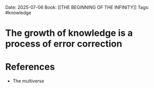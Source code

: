 Date: 2025-07-06
Book: [[THE BEGINNING OF THE INFINITY]]
Tags: #knowledge 
# The growth of knowledge is a process of error correction



# References
- The multiverse 